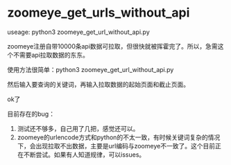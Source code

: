 # zoomeye_get_urls_without_api


useage: python3 zoomeye_get_url_without_api.py


zoomeye注册自带10000条api数据可拉取，但很快就被挥霍完了。所以，急需这个不需要api拉取数据的东东。


使用方法很简单：python3 zoomeye_get_url_without_api.py

然后输入要查询的关键词，再输入拉取数据的起始页面和截止页面。

ok了


目前存在的bug：

1. 测试还不够多，自己用了几把，感觉还可以。
2. zoomeye的urlencode方式和python的不太一致，有时候关键词复杂的情况下，会出现拉取不出数据，主要是url编码与zoomeye不一致了。这个目前正在不断尝试。如果有人知道规律，可以issues。

